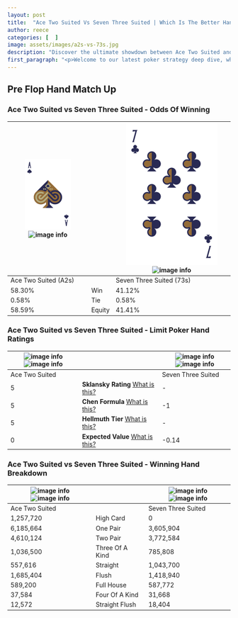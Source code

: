 ```yaml
---
layout: post
title:  "Ace Two Suited Vs Seven Three Suited | Which Is The Better Hand In Poker? A Complete Guide"
author: reece
categories: [  ]
image: assets/images/a2s-vs-73s.jpg
description: "Discover the ultimate showdown between Ace Two Suited and Seven Three Suited in poker! Uncover the odds, strategies, and scenarios where one hand triumphs over the other. Get ready to up your poker game with this thrilling analysis."
first_paragraph: "<p>Welcome to our latest poker strategy deep dive, where we're pitting two distinct hands against each other in a high-stakes showdown: Ace Two Suited vs Seven Three Suited.</p><p>In the dynamic world of poker, every decision counts, and knowing which hand holds the upper hand is key to your success at the table.</p><p>In this article, we'll dissect these two hands, explore the scenarios where one dominates the other, and equip you with the knowledge to make strategic choices that can tip the odds in your favor.</p><p>Get ready to unravel the intriguing dynamics of these poker hands and elevate your game to new heights.</p>"
---
```




[comment]: # (sp0)

## Pre Flop Hand Match Up

<div class="table hand-ratings" markdown="1"> 



### Ace Two Suited vs Seven Three Suited - Odds Of Winning


    
| ![image info](assets/images/hand1/a.png) ![image info](assets/images/hand1/2s.png) |  | ![image info](assets/images/hand2/7.png) ![image info](assets/images/hand2/3s.png) |
| -------- | -------- | -------- |
| Ace Two Suited (A2s) |  | Seven Three Suited (73s) |
| 58.30% | Win | 41.12% |
| 0.58% | Tie | 0.58% |
| 58.59% | Equity | 41.41% |




[comment]: # (sp1)



### Ace Two Suited vs Seven Three Suited - Limit Poker Hand Ratings


    
| ![image info](https://www.riverpairs.com/assets/images/hand1/a.png) ![image info](https://www.riverpairs.com/assets/images/hand1/2s.png) |  | ![image info](https://www.riverpairs.com/assets/images/hand2/7.png) ![image info](https://www.riverpairs.com/assets/images/hand2/3s.png) |
| -------- | -------- | -------- |
| Ace Two Suited |  | Seven Three Suited |
| 5 | **Sklansky Rating** [What is this?](/sklansky-rating-explained) | - |
| 5 | **Chen Formula** [What is this?](/chen-formula-explained) | -1 |
| 5 | **Hellmuth Tier** [What is this?](/Hellmuth-tier-explained) | - |
| 0 | **Expected Value** [What is this?](/expected-value-explained) | -0.14 |




[comment]: # (sp2)



### Ace Two Suited vs Seven Three Suited - Winning Hand Breakdown


    
| ![image info](https://www.riverpairs.com/assets/images/hand1/a.png) ![image info](https://www.riverpairs.com/assets/images/hand1/2s.png) |  | ![image info](https://www.riverpairs.com/assets/images/hand2/7.png) ![image info](https://www.riverpairs.com/assets/images/hand2/3s.png) |
| -------- | -------- | -------- |
| Ace Two Suited |  | Seven Three Suited |
| 1,257,720 | High Card | 0 |
| 6,185,664 | One Pair | 3,605,904 |
| 4,610,124 | Two Pair | 3,772,584 |
| 1,036,500 | Three Of A Kind | 785,808 |
| 557,616 | Straight | 1,043,700 |
| 1,685,404 | Flush | 1,418,940 |
| 589,200 | Full House | 587,772 |
| 37,584 | Four Of A Kind | 31,668 |
| 12,572 | Straight Flush | 18,404 |




[comment]: # (sp3)



</div>

[comment]: # (sp4)



[comment]: # (sp5)

